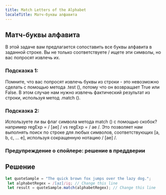 ```yaml
---
title: Match Letters of the Alphabet
localeTitle: Матч-буквы алфавита
---
```

## Матч-буквы алфавита

В этой задаче вам предлагается сопоставить все буквы алфавита в заданной строке. Вы не только соответствуете / ищете эти символы, но вас попросят извлечь их.

### Подсказка 1:

Помните, что вас попросят извлечь буквы из строки - это невозможно сделать с помощью метода .test (), потому что он возвращает True или False. В этом случае нам нужно извлечь фактический результат из строки, используя метод .match ().

### Подсказка 2:

Используете ли вы флаг символа метода match () с помощью скобок? например regExp = / \[ae\] / vs regExp = / ae /. Это позволяет нам выполнять поиск по строке для любых символов, соответствующих \[a, b, c, ... e\], используя сокращенную нотацию / \[ae\] /.

### Предупреждение о спойлере: решение в преддверии

## Решение

```javascript
let quoteSample = "The quick brown fox jumps over the lazy dog."; 
 let alphabetRegex = /[az]/ig; // Change this line 
 let result = quoteSample.match(alphabetRegex); // Change this line 

```
